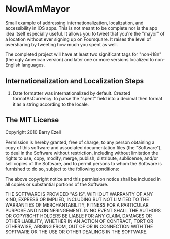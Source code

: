 NowIAmMayor
===========

Small example of addressing internationalization, localization, and accessibility in iOS apps.  This is not meant to be complete nor is the app idea itself especially useful.  It allows you to tweet that you're the "mayor" of a location without ever signing up on Foursquare.  It raises the level of oversharing by tweeting how much you spent as well.  

The completed project will have at least two significant tags for "non-i18n" (the ugly American version) and later one or more versions localized to non-English languages.

Internationalization and Localization Steps
--------------------------

1.  Date formatter was internationalized by default.  Created formatAsCurrency: to parse the "spent" field into a decimal then format it as a string according to the locale.


The MIT License
---------------

Copyright 2010 Barry Ezell

Permission is hereby granted, free of charge, to any person obtaining a copy
of this software and associated documentation files (the "Software"), to deal
in the Software without restriction, including without limitation the rights
to use, copy, modify, merge, publish, distribute, sublicense, and/or sell
copies of the Software, and to permit persons to whom the Software is
furnished to do so, subject to the following conditions:

The above copyright notice and this permission notice shall be included in
all copies or substantial portions of the Software.

THE SOFTWARE IS PROVIDED "AS IS", WITHOUT WARRANTY OF ANY KIND, EXPRESS OR
IMPLIED, INCLUDING BUT NOT LIMITED TO THE WARRANTIES OF MERCHANTABILITY,
FITNESS FOR A PARTICULAR PURPOSE AND NONINFRINGEMENT. IN NO EVENT SHALL THE
AUTHORS OR COPYRIGHT HOLDERS BE LIABLE FOR ANY CLAIM, DAMAGES OR OTHER
LIABILITY, WHETHER IN AN ACTION OF CONTRACT, TORT OR OTHERWISE, ARISING FROM,
OUT OF OR IN CONNECTION WITH THE SOFTWARE OR THE USE OR OTHER DEALINGS IN
THE SOFTWARE.